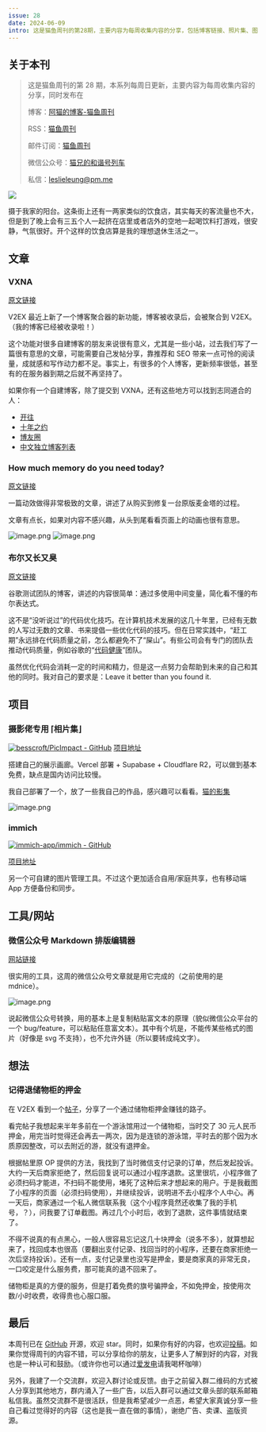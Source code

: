 ```yaml
---
issue: 28
date: 2024-06-09
intro: 这是猫鱼周刊的第28期，主要内容为每周收集内容的分享，包括博客链接、照片集、图片管理工具等。还分享了关于储物柜押金的经历。
---
```


## 关于本刊

> 这是猫鱼周刊的第 28 期，本系列每周日更新，主要内容为每周收集内容的分享，同时发布在
>
> 博客：[阿猫的博客-猫鱼周刊](https://ameow.xyz/categories/weekly)
>
> RSS：[猫鱼周刊](https://ameow.xyz/feed/categories/weekly.xml)
>
> 邮件订阅：[猫鱼周刊](https://quaily.com/ameow)
>
> 微信公众号：[猫兄的和谐号列车](http://img.ameow.xyz/202401141448662.png)
>
> 私信：[leslieleung@pm.me](mailto:leslieleung@pm.me)

![](https://img.ameow.xyz/202406090041555.jpeg)

摄于我家的阳台。这条街上还有一两家类似的饮食店，其实每天的客流量也不大，但是到了晚上会有三五个人一起挤在店里或者店外的空地一起喝饮料打游戏，很安静，气氛很好。开个这样的饮食店算是我的理想退休生活之一。

## 文章

### VXNA

[原文链接](https://blog.v2ex.com/vxna/)

V2EX 最近上新了一个博客聚合器的新功能，博客被收录后，会被聚合到 V2EX。（我的博客已经被收录啦！）

这个功能对很多自建博客的朋友来说很有意义，尤其是一些小站，过去我们写了一篇很有意思的文章，可能需要自己发帖分享，靠推荐和 SEO 带来一点可怜的阅读量，成就感和写作动力都不足。事实上，有很多的个人博客，更新频率很低，甚至有的在服务器到期之后就不再坚持了。

如果你有一个自建博客，除了提交到 VXNA，还有这些地方可以找到志同道合的人：

- [开往](https://www.travellings.cn/)
- [十年之约](https://www.foreverblog.cn/)
- [博友圈](https://www.boyouquan.com)
- [中文独立博客列表](https://github.com/timqian/chinese-independent-blogs)

### How much memory do you need today?

[原文链接](https://84-24.org/)

一篇动效做得非常极致的文章，讲述了从购买到修复一台原版麦金塔的过程。

文章有点长，如果对内容不感兴趣，从头到尾看看页面上的动画也很有意思。

![image.png](https://img.ameow.xyz/202406090111542.png)
![image.png](https://img.ameow.xyz/202406090111443.png)

### 布尔又长又臭

[原文链接](https://testing.googleblog.com/2024/04/isbooleantoolongandcomplex.html)

谷歌测试团队的博客，讲述的内容很简单：通过多使用中间变量，简化看不懂的布尔表达式。

这不是“没听说过”的代码优化技巧。在计算机技术发展的这几十年里，已经有无数的人写过无数的文章、书来提倡一些优化代码的技巧。但在日常实践中，“赶工期”永远排在代码质量之前，怎么都避免不了“屎山”。有些公司会有专门的团队去推动代码质量，例如谷歌的“[代码健康](https://testing.googleblog.com/2017/04/code-health-googles-internal-code.html)”团队。

虽然优化代码会消耗一定的时间和精力，但是这一点努力会帮助到未来的自己和其他的同时。我对自己的要求是：Leave it better than you found it.

## 项目

### 摄影佬专用 ⌈相片集⌋

[![besscroft/PicImpact - GitHub](https://gh-card.dev/repos/besscroft/PicImpact.svg)](https://github.com/besscroft/PicImpact)
[项目地址](https://github.com/besscroft/PicImpact)

搭建自己的展示画廊。Vercel 部署 + Supabase + Cloudflare R2，可以做到基本免费，缺点是国内访问比较慢。

我自己部署了一个，放了一些我自己的作品，感兴趣可以看看。[猫的影集](https://gallery.793788579.xyz/)

![image.png](https://img.ameow.xyz/202406090134009.png)

### immich

[![immich-app/immich - GitHub](https://gh-card.dev/repos/immich-app/immich.svg)](https://github.com/immich-app/immich)

[项目地址](https://github.com/immich-app/immich)

另一个可自建的图片管理工具。不过这个更加适合自用/家庭共享，也有移动端 App 方便备份和同步。

## 工具/网站

### 微信公众号 Markdown 排版编辑器

[网站链接](https://quaily.com/tools/markdown-to-wx/)

很实用的工具，这周的微信公众号文章就是用它完成的（之前使用的是 mdnice）。

![image.png](https://img.ameow.xyz/202406090139005.png)

说起微信公众号转换，用的基本上是复制粘贴富文本的原理（貌似微信公众平台的一个 bug/feature，可以粘贴任意富文本）。其中有个坑是，不能传某些格式的图片（好像是 svg 不支持），也不允许外链（所以要转成纯文字）。

## 想法

### 记得退储物柜的押金

在 V2EX 看到一个[帖子](https://v2ex.com/t/1047204)，分享了一个通过储物柜押金赚钱的路子。

看完帖子我想起来半年多前在一个游泳馆用过一个储物柜，当时交了 30 元人民币押金，用完当时觉得还会再去一两次，因为是连锁的游泳馆，平时去的那个因为水质原因整改，可以去附近的游，就没有退押金。

根据帖里原 OP 提供的方法，我找到了当时微信支付记录的订单，然后发起投诉。大约一天后商家拒绝了，然后回复说可以通过小程序退款。这里很坑，小程序做了必须扫码才能进，不扫码不能使用，堵死了这种后来才想起来的用户。于是我截图了小程序的页面（必须扫码使用），并继续投诉，说明进不去小程序个人中心。再一天后，商家通过一个私人微信联系我（这个小程序竟然还收集了我的手机号，？），问我要了订单截图。再过几个小时后，收到了退款，这件事情就结束了。

不得不说真的有点黑心，一般人很容易忘记这几十块押金（说多不多），就算想起来了，找回成本也很高（要翻出支付记录、找回当时的小程序，还要在商家拒绝一次后坚持投诉）。还有一点，支付记录里也没写是押金，要是商家真的非常无良，一口咬定是什么服务费，那可能真的退不回来了。

储物柜是真的方便的服务，但是打着免费的旗号骗押金，不如免押金，按使用次数/小时收费，收得贵也心服口服。

## 最后

本周刊已在 [GitHub](https://github.com/LeslieLeung/cat-fish-weekly) 开源，欢迎 star。同时，如果你有好的内容，也欢迎[投稿](https://github.com/LeslieLeung/cat-fish-weekly/issues/new?assignees=LeslieLeung&labels=&projects=&template=recommendations.md)。如果你觉得周刊的内容不错，可以分享给你的朋友，让更多人了解到好的内容，对我也是一种认可和鼓励。（或许你也可以通过[爱发电](https://afdian.net/a/3verest)请我喝杯咖啡）

另外，我建了一个交流群，欢迎入群讨论或反馈。由于之前留入群二维码的方式被人分享到其他地方，群内涌入了一些广告，以后入群可以通过文章头部的联系邮箱私信我。虽然交流群不是很活跃，但是我希望减少一点恶，希望大家真诚分享一些自己看过觉得好的内容（这也是我一直在做的事情），谢绝广告、卖课、盗版资源。
